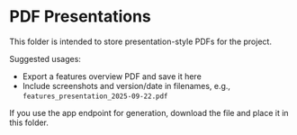 # PDF Presentations

This folder is intended to store presentation-style PDFs for the project.

Suggested usages:
- Export a features overview PDF and save it here
- Include screenshots and version/date in filenames, e.g., `features_presentation_2025-09-22.pdf`

If you use the app endpoint for generation, download the file and place it in this folder.


